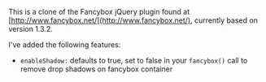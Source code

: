 This is a clone of the Fancybox jQuery plugin found at [http://www.fancybox.net/](http://www.fancybox.net/), currently based on version 1.3.2.

I've added the following features:

* `enableShadow:` defaults to true, set to false in your `fancybox()` call to remove drop shadows on fancybox container

